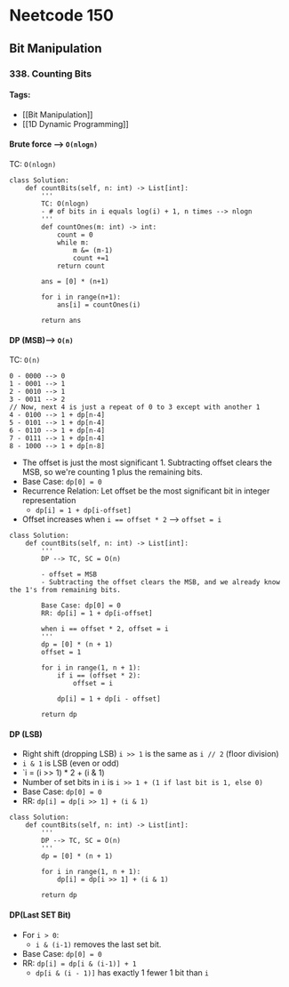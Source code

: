 # Neetcode 150

## Bit Manipulation

### 338. Counting Bits

#### Tags:

- [[Bit Manipulation]]
- [[1D Dynamic Programming]]

#### Brute force --> `O(nlogn)`

TC: `O(nlogn)`

```
class Solution:
    def countBits(self, n: int) -> List[int]:
        '''
        TC: O(nlogn)
        - # of bits in i equals log(i) + 1, n times --> nlogn
        '''
        def countOnes(m: int) -> int:
            count = 0
            while m:
                m &= (m-1)
                count +=1
            return count
        
        ans = [0] * (n+1)

        for i in range(n+1):
            ans[i] = countOnes(i)
        
        return ans
```

#### DP (MSB)--> `O(n)`

TC: `O(n)`

```
0 - 0000 --> 0
1 - 0001 --> 1
2 - 0010 --> 1
3 - 0011 --> 2
// Now, next 4 is just a repeat of 0 to 3 except with another 1
4 - 0100 --> 1 + dp[n-4]
5 - 0101 --> 1 + dp[n-4]
6 - 0110 --> 1 + dp[n-4]
7 - 0111 --> 1 + dp[n-4]
8 - 1000 --> 1 + dp[n-8]
```

- The offset is just the most significant 1. Subtracting offset clears the MSB, so we're counting 1 plus the remaining bits.
- Base Case: `dp[0] = 0`
- Recurrence Relation: Let offset be the most significant bit in integer representation
	- `dp[i] = 1 + dp[i-offset]`
- Offset increases when `i == offset * 2` --> `offset = i`

```
class Solution:
    def countBits(self, n: int) -> List[int]:
        '''
        DP --> TC, SC = O(n)

        - offset = MSB
        - Subtracting the offset clears the MSB, and we already know the 1's from remaining bits.

        Base Case: dp[0] = 0
        RR: dp[i] = 1 + dp[i-offset]

        when i == offset * 2, offset = i
        '''
        dp = [0] * (n + 1)
        offset = 1

        for i in range(1, n + 1):
            if i == (offset * 2):
                offset = i
            
            dp[i] = 1 + dp[i - offset]
        
        return dp
```

#### DP (LSB)

- Right shift (dropping LSB) `i >> 1` is the same as `i // 2` (floor division)
- `i & 1` is LSB (even or odd)
- `i = (i >> 1) * 2 + (i & 1)
- Number of set bits in `i` is `i >> 1 + (1 if last bit is 1, else 0)`
- Base Case: `dp[0] = 0`
- RR: `dp[i] = dp[i >> 1] + (i & 1)`

```
class Solution:
    def countBits(self, n: int) -> List[int]:
        '''
        DP --> TC, SC = O(n)
        '''
        dp = [0] * (n + 1)
        
        for i in range(1, n + 1):
            dp[i] = dp[i >> 1] + (i & 1)
        
        return dp
```

#### DP(Last SET Bit)

- For `i > 0`:
	- `i & (i-1)` removes the last set bit.
- Base Case: `dp[0] = 0`
- RR: `dp[i] = dp[i & (i-1)] + 1`
	- `dp[i & (i - 1)]` has exactly 1 fewer 1 bit than `i`
